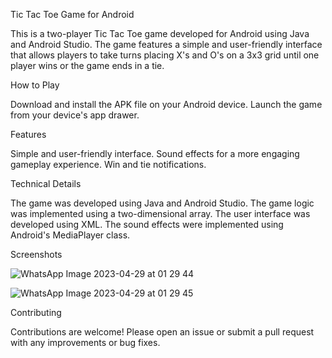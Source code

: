 Tic Tac Toe Game for Android

This is a two-player Tic Tac Toe game developed for Android using Java and Android Studio. The game features a simple and user-friendly interface that allows players to take turns placing X's and O's on a 3x3 grid until one player wins or the game ends in a tie.

How to Play

Download and install the APK file on your Android device.
Launch the game from your device's app drawer.

Features

Simple and user-friendly interface.
Sound effects for a more engaging gameplay experience.
Win and tie notifications.

Technical Details

The game was developed using Java and Android Studio.
The game logic was implemented using a two-dimensional array.
The user interface was developed using XML.
The sound effects were implemented using Android's MediaPlayer class.

Screenshots

![WhatsApp Image 2023-04-29 at 01 29 44](https://user-images.githubusercontent.com/105923322/235243027-ea37cdce-81f6-47fe-9ff0-128fc7e36656.jpeg)

![WhatsApp Image 2023-04-29 at 01 29 45](https://user-images.githubusercontent.com/105923322/235243033-c6f9a817-7495-4773-a33d-8969ad2b4447.jpeg)


Contributing

Contributions are welcome! Please open an issue or submit a pull request with any improvements or bug fixes.

